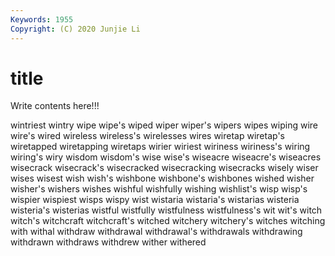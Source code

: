 ```yaml
---
Keywords: 1955
Copyright: (C) 2020 Junjie Li
---
```


# title

Write contents here!!!
 
wintriest 
wintry
wipe 
wipe's 
wiped 
wiper 
wiper's 
wipers 
wipes 
wiping 
wire 
wire's
wired 
wireless 
wireless's 
wirelesses 
wires 
wiretap 
wiretap's 
wiretapped 
wiretapping 
wiretaps
wirier 
wiriest 
wiriness 
wiriness's 
wiring 
wiring's 
wiry 
wisdom 
wisdom's 
wise
wise's 
wiseacre 
wiseacre's 
wiseacres 
wisecrack 
wisecrack's 
wisecracked 
wisecracking 
wisecracks 
wisely
wiser 
wises 
wisest 
wish 
wish's 
wishbone 
wishbone's 
wishbones 
wished 
wisher
wisher's 
wishers 
wishes 
wishful 
wishfully 
wishing 
wishlist's 
wisp 
wisp's 
wispier
wispiest 
wisps 
wispy 
wist 
wistaria 
wistaria's 
wistarias 
wisteria 
wisteria's 
wisterias
wistful 
wistfully 
wistfulness 
wistfulness's 
wit 
wit's 
witch 
witch's 
witchcraft 
witchcraft's
witched 
witchery 
witchery's 
witches 
witching 
with 
withal 
withdraw 
withdrawal 
withdrawal's
withdrawals 
withdrawing 
withdrawn 
withdraws 
withdrew 
wither 
withered 
